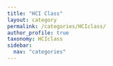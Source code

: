```yaml
---
title: "HCI Class"
layout: category
permalink: /categories/HCIclass/
author_profile: true
taxonomy: HCIclass
sidebar:
  nav: "categories"
---
```

